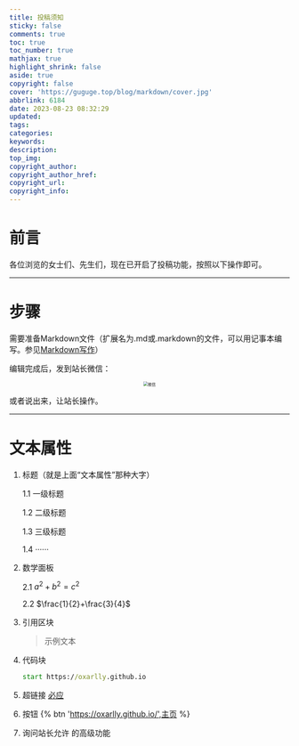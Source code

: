 ```yaml
---
title: 投稿须知
sticky: false
comments: true
toc: true
toc_number: true
mathjax: true
highlight_shrink: false
aside: true
copyright: false
cover: 'https://guguge.top/blog/markdown/cover.jpg'
abbrlink: 6184
date: 2023-08-23 08:32:29
updated:
tags:
categories:
keywords:
description:
top_img:
copyright_author:
copyright_author_href:
copyright_url:
copyright_info:
---
```


# 前言

各位浏览的女士们、先生们，现在已开启了投稿功能，按照以下操作即可。

---

# 步骤

需要准备Markdown文件（扩展名为.md或.markdown的文件，可以用记事本编写。参见<a href="https://guguge.top/blog/markdown/">Markdown写作</a>）

编辑完成后，发到站长微信：

<div align="center"><img src="https://oxarlly.github.io/images/投稿/1.jpg" style="zoom:50%" alt="微信"></div>

或者说出来，让站长操作。

---

# 文本属性

1. 标题（就是上面“文本属性”那种大字）

   1.1 一级标题

   1.2 二级标题

   1.3 三级标题

   1.4 ······

2. 数学面板

   2.1 $a^2+b^2=c^2$

   2.2 $\frac{1}{2}+\frac{3}{4}$

3. 引用区块

   > 示例文本

4. 代码块

   ```cmd
   start https://oxarlly.github.io
   ```

5. 超链接
<a href="https://cn.bing.com">必应</a>
6. 按钮
{% btn 'https://oxarlly.github.io/',主页 %}
7. 询问站长允许  的高级功能
